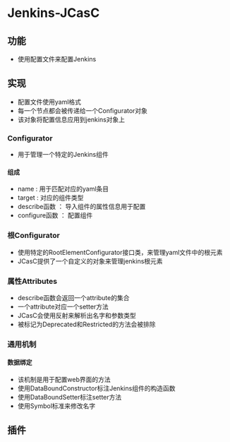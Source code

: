 

# Jenkins-JCasC


## 功能
* 使用配置文件来配置Jenkins


## 实现
* 配置文件使用yaml格式
* 每一个节点都会被传递给一个Configurator对象
* 该对象将配置信息应用到jenkins对象上


### Configurator
* 用于管理一个特定的Jenkins组件

#### 组成
* name : 用于匹配对应的yaml条目
* target : 对应的组件类型
* describe函数 ： 导入组件的属性信息用于配置
* configure函数 ： 配置组件

### 根Configurator
* 使用特定的RootElementConfigurator接口类，来管理yaml文件中的根元素
* JCasC提供了一个自定义的对象来管理jenkins根元素

### 属性Attributes
* describe函数会返回一个attribute的集合
* 一个attribute对应一个setter方法
* JCasC会使用反射来解析出名字和参数类型
* 被标记为Deprecated和Restricted的方法会被排除

### 通用机制

#### 数据绑定
* 该机制是用于配置web界面的方法
* 使用DataBoundConstructor标注Jenkins组件的构造函数
* 使用DataBoundSetter标注setter方法
* 使用Symbol标准来修改名字


## 插件


